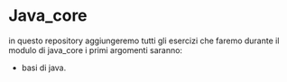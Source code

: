 # Java_core

in questo repository aggiungeremo tutti gli esercizi che faremo durante il modulo di java_core
i primi argomenti saranno:
* basi di java.
